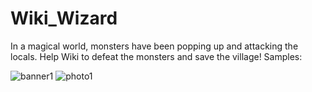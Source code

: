# Wiki_Wizard
In a magical world, monsters have been popping up and attacking the locals. Help Wiki to defeat the monsters and save the village!
Samples:

![banner1](https://user-images.githubusercontent.com/62484134/131260549-b913c36e-5120-4d6a-b0e2-ca1b2ff3d5b5.png)
![photo1](https://user-images.githubusercontent.com/62484134/131260553-e32da4f4-e2da-4a29-aa83-e70629224a47.png)

